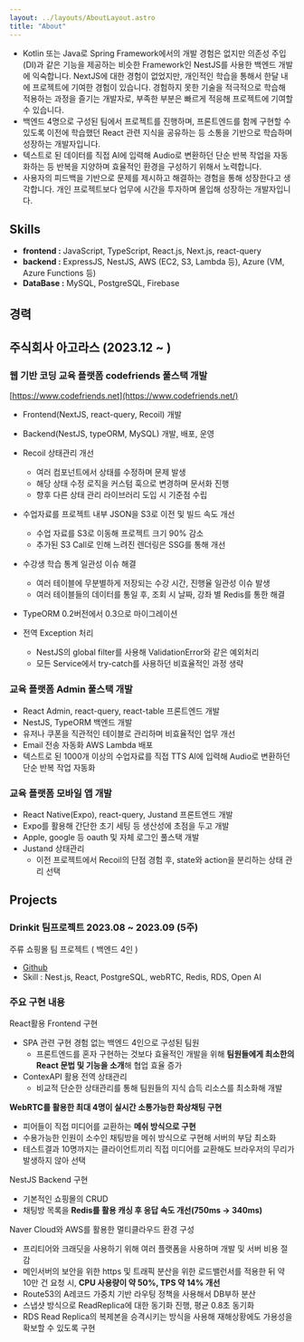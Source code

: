 ```yaml
---
layout: ../layouts/AboutLayout.astro
title: "About"
---
```


- Kotlin 또는 Java로 Spring Framework에서의 개발 경험은 없지만 의존성 주입(DI)과 같은 기능을 제공하는 비슷한 Framework인 NestJS를 사용한 백엔드 개발에 익숙합니다. NextJS에 대한 경험이 없었지만, 개인적인 학습을 통해서 한달 내에 프로젝트에 기여한 경험이 있습니다. 경험하지 못한 기술을 적극적으로 학습해 적용하는 과정을 즐기는 개발자로, 부족한 부분은 빠르게 적응해 프로젝트에 기여할 수 있습니다.
- 백엔드 4명으로 구성된 팀에서 프로젝트를 진행하며, 프론트엔드를 함께 구현할 수 있도록 이전에 학습했던 React 관련 지식을 공유하는 등 소통을 기반으로 학습하며 성장하는 개발자입니다.
- 텍스트로 된 데이터를 직접 AI에 입력해 Audio로 변환하던 단순 반복 작업을 자동화하는 등 반복을 지양하며 효율적인 환경을 구성하기 위해서 노력합니다.
- 사용자의 피드백을 기반으로 문제를 제시하고 해결하는 경험을 통해 성장한다고 생각합니다.
  개인 프로젝트보다 업무에 시간을 투자하며 몰입해 성장하는 개발자입니다.

## Skills

- **frontend :** JavaScript, TypeScript, React.js, Next.js, react-query
- **backend :** ExpressJS, NestJS, AWS (EC2, S3, Lambda 등), Azure (VM, Azure Functions 등)
- **DataBase :** MySQL, PostgreSQL, Firebase

## 경력

## 주식회사 아고라스 (2023.12 ~ )

### 웹 기반 코딩 교육 플랫폼 codefriends 풀스택 개발

[https://www.codefriends.net](https://www.codefriends.net/)

- Frontend(NextJS, react-query, Recoil) 개발
- Backend(NestJS, typeORM, MySQL) 개발, 배포, 운영

- Recoil 상태관리 개선

  - 여러 컴포넌트에서 상태를 수정하며 문제 발생
  - 해당 상태 수정 로직을 커스텀 훅으로 변경하며 문서화 진행
  - 향후 다른 상태 관리 라이브러리 도입 시 기준점 수립

- 수업자료를 프로젝트 내부 JSON을 S3로 이전 및 빌드 속도 개선

  - 수업 자료를 S3로 이동해 프로젝트 크기 90% 감소
  - 추가된 S3 Call로 인해 느려진 렌더링은 SSG를 통해 개선

- 수강생 학습 통계 일관성 이슈 해결

  - 여러 테이블에 무분별하게 저장되는 수강 시간, 진행율 일관성 이슈 발생
  - 여러 테이블들의 데이터를 통일 후, 조회 시 날짜, 강좌 별 Redis를 통한 해결

- TypeORM 0.2버전에서 0.3으로 마이그레이션

- 전역 Exception 처리
  - NestJS의 global filter를 사용해 ValidationError와 같은 예외처리
  - 모든 Service에서 try-catch를 사용하던 비효율적인 과정 생략

### 교육 플랫폼 Admin 풀스택 개발

- React Admin, react-query, react-table 프론트엔드 개발
- NestJS, TypeORM 백엔드 개발
- 유저나 쿠폰을 직관적인 테이블로 관리하며 비효율적인 업무 개선
- Email 전송 자동화 AWS Lambda 배포
- 텍스트로 된 1000개 이상의 수업자료를 직접 TTS AI에 입력해 Audio로 변환하던 단순 반복 작업 자동화

### 교육 플랫폼 모바일 앱 개발

- React Native(Expo), react-query, Justand 프론트엔드 개발
- Expo를 활용해 간단한 초기 세팅 등 생산성에 초점을 두고 개발
- Apple, google 등 oauth 및 자체 로그인 풀스택 개발
- Justand 상태관리
  - 이전 프로젝트에서 Recoil의 단점 경험 후, state와 action을 분리하는 상태 관리 선택

## **Projects**

### Drinkit 팀프로젝트 2023.08 ~ 2023.09 (5주)

주류 쇼핑몰 팀 프로젝트 ( 백엔드 4인 )

- [Github](https://github.com/jangdu/Develop-Drinkit)
- Skill : Nest.js, React, PostgreSQL, webRTC, Redis, RDS, Open AI

### **주요 구현 내용**

React활용 Frontend 구현

- SPA 관련 구현 경험 없는 백엔드 4인으로 구성된 팀원
  - 프론트엔드를 혼자 구현하는 것보다 효율적인 개발을 위해
    **팀원들에게 최소한의 React 문법 및 기능을 소개**해 협업 효율 증가
- ContexAPI 활용 전역 상태관리
  - 비교적 단순한 상태관리를 통해 팀원들의 지식 습득 리소스를 최소화해 개발

**WebRTC를 활용한 최대 4명이 실시간 소통가능한 화상채팅 구현**

- 피어들이 직접 미디어를 교환하는 **메쉬 방식으로 구현**
- 수용가능한 인원이 소수인 채팅방을 메쉬 방식으로 구현해 서버의 부담 최소화
- 테스트결과 10명까지는 클라이언트끼리 직접 미디어를 교환해도 브라우저의 무리가 발생하지 않아 선택

NestJS Backend 구현

- 기본적인 쇼핑몰의 CRUD
- 채팅방 목록을 **Redis를 활용 캐싱 후 응답 속도 개선(750ms → 340ms)**

Naver Cloud와 AWS를 활용한 멀티클라우드 환경 구성

- 프리티어와 크래딧을 사용하기 위해 여러 플랫폼을 사용하며 개발 및 서버 비용 절감
- 메인서버의 보안을 위한 https 및 트래픽 분산을 위한 로드밸런서를 적용한 뒤 약 10만 건 요청 시, **CPU 사용량이 약 50%, TPS 약 14% 개선**
- Route53의 A레코드 가중치 기반 라우팅 정책을 사용해서 DB부하 분산
- 스냅샷 방식으로 ReadReplica에 대한 동기화 진행, 평균 0.8초 동기화
- RDS Read Replica의 복제본을 승격시키는 방식을 사용해 재해상황에도 가용성을 확보할 수 있도록 구현
